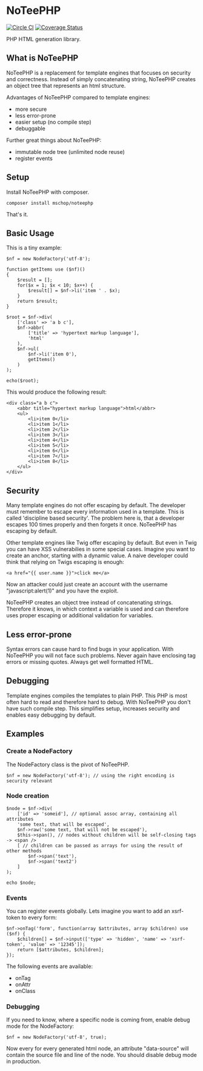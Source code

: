 # NoTeePHP

[![Circle CI](https://circleci.com/gh/mschop/NoTeePHP/tree/master.svg?style=svg)](https://circleci.com/gh/mschop/NoTeePHP/tree/master)
[![Coverage Status](https://coveralls.io/repos/github/mschop/NoTeePHP/badge.svg?branch=master)](https://coveralls.io/github/mschop/NoTeePHP?branch=master)

PHP HTML generation library.

## What is NoTeePHP

NoTeePHP is a replacement for template engines that focuses on security and correctness. Instead of simply concatenating
string, NoTeePHP creates an object tree that represents an html structure.

Advantages of NoTeePHP compared to template engines:

- more secure
- less error-prone
- easier setup (no compile step)
- debuggable

Further great things about NoTeePHP:

- immutable node tree (unlimited node reuse)
- register events

## Setup

Install NoTeePHP with composer.

```
composer install mschop/noteephp
```

That's it.

## Basic Usage

This is a tiny example:

    $nf = new NodeFactory('utf-8');

    function getItems use ($nf)()
    {
        $result = [];
        for($x = 1; $x < 10; $x++) {
            $result[] = $nf->li('item ' . $x);
        }
        return $result;
    }
    
    $root = $nf->div(
        ['class' => 'a b c'],
        $nf->abbr(
            ['title' => 'hypertext markup language'],
            'html'
        ),
        $nf->ul(
            $nf->li('item 0'),
            getItems()
        )
    );
    
    echo($root);

This would produce the following result:

    <div class="a b c">
        <abbr title="hypertext markup language">html</abbr>
        <ul>
            <li>item 0</li>
            <li>item 1</li>
            <li>item 2</li>
            <li>item 3</li>
            <li>item 4</li>
            <li>item 5</li>
            <li>item 6</li>
            <li>item 7</li>
            <li>item 8</li>
        </ul>
    </div>

## Security

Many template engines do not offer escaping by default. The developer must remember to escape every information used in
a template. This is called 'discipline based security'. The problem here is, that a developer escapes 100 times properly
and then forgets it once. NoTeePHP has escaping by default.

Other template engines like Twig offer escaping by default. But even in Twig you can have XSS vulnerabilies in some
special cases. Imagine you want to create an anchor, starting with a dynamic value. A naive developer could think that
relying on Twigs escaping is enough:

    <a href="{{ user.name }}">click me</a>
    
Now an attacker could just create an account with the username "javascript:alert(1)" and you have the exploit.

NoTeePHP creates an object tree instead of concatenating strings. Therefore it knows, in which context a variable is
used and can therefore uses proper escaping or additional validation for variables.

## Less error-prone

Syntax errors can cause hard to find bugs in your application. With NoTeePHP you will not face such problems.
Never again have enclosing tag errors or missing quotes. Always get well formatted HTML.

## Debugging

Template engines compiles the templates to plain PHP. This PHP is most often hard to read and therefore hard to debug.
With NoTeePHP you don't have such compile step. This simplifies setup, increases security and enables easy debugging
by default.

## Examples

### Create a NodeFactory

The NodeFactory class is the pivot of NoTeePHP.

    $nf = new NodeFactory('utf-8'); // using the right encoding is security relevant
    
### Node creation

    $node = $nf->div(
        ['id' => 'someid'], // optional assoc array, containing all attributes
        'some text, that will be escaped',
        $nf->raw('some text, that will not be escaped'),
        $this->span(), // nodes without children will be self-closing tags -> <span />
        [ // children can be passed as arrays for using the result of other methods
            $nf->span('text'),
            $nf->span('text2')
        ]
    );
    
    echo $node;

### Events

You can register events globally. Lets imagine you want to add an xsrf-token to every form:

    $nf->onTag('form', function(array $attributes, array $children) use ($nf) {
        $children[] = $nf->input(['type' => 'hidden', 'name' => 'xsrf-token', 'value' => '12345']);
        return [$attributes, $children];
    });

The following events are available:

- onTag
- onAttr
- onClass

### Debugging

If you need to know, where a specific node is coming from, enable debug mode for the NodeFactory:

    $nf = new NodeFactory('utf-8', true);
    
Now every for every generated html node, an attribute "data-source" will contain the source file and line of the node.
You should disable debug mode in production.
